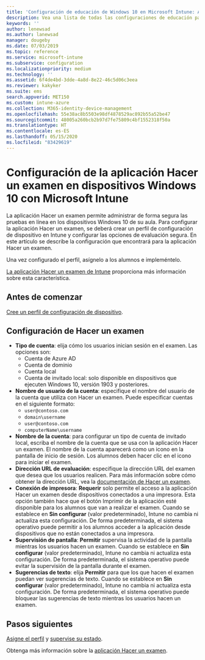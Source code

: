 ```yaml
---
title: 'Configuración de educación de Windows 10 en Microsoft Intune: Azure | Microsoft Docs'
description: Vea una lista de todas las configuraciones de educación para dispositivos Windows 10. Use estas configuraciones en un perfil de configuración de dispositivo con la aplicación Hacer un examen, elija cómo los usuarios o alumnos inician sesión, supervise la pantalla durante el examen y mucho más en Intune.
keywords: ''
author: lenewsad
ms.author: lanewsad
manager: dougeby
ms.date: 07/03/2019
ms.topic: reference
ms.service: microsoft-intune
ms.subservice: configuration
ms.localizationpriority: medium
ms.technology: ''
ms.assetid: 6f4de4bd-3dde-4a8d-8e22-46c5d06c3eea
ms.reviewer: kakyker
ms.suite: ems
search.appverid: MET150
ms.custom: intune-azure
ms.collection: M365-identity-device-management
ms.openlocfilehash: 55e38ac8b5503e98df4878529ac892b55a52be47
ms.sourcegitcommit: 48005a260bcb2b97d7fe75809c4bf1552318f50a
ms.translationtype: HT
ms.contentlocale: es-ES
ms.lasthandoff: 05/15/2020
ms.locfileid: "83429619"
---
```

# <a name="configure-the-take-a-test-app-on-windows-10-devices-using-intune"></a>Configuración de la aplicación Hacer un examen en dispositivos Windows 10 con Microsoft Intune

La aplicación Hacer un examen permite administrar de forma segura las pruebas en línea en los dispositivos Windows 10 de su aula. Para configurar la aplicación Hacer un examen, se deberá crear un perfil de configuración de dispositivo en Intune y configurar las opciones de evaluación segura. En este artículo se describe la configuración que encontrará para la aplicación Hacer un examen. 

Una vez configurado el perfil, asígnelo a los alumnos e impleméntelo. 

[La aplicación Hacer un examen de Intune](education-settings-configure.md) proporciona más información sobre esta característica.

## <a name="before-you-begin"></a>Antes de comenzar

[Cree un perfil de configuración de dispositivo](education-settings-configure.md#create-a-device-profile).

## <a name="take-a-test-settings"></a>Configuración de Hacer un examen

- **Tipo de cuenta**: elija cómo los usuarios inician sesión en el examen. Las opciones son:
  - Cuenta de Azure AD
  - Cuenta de dominio
  - Cuenta local
  - Cuenta de invitado local: solo disponible en dispositivos que ejecuten Windows 10, versión 1903 y posteriores.
- **Nombre de usuario de la cuenta**: especifique el nombre del usuario de la cuenta que utiliza con Hacer un examen. Puede especificar cuentas en el siguiente formato:
  - `user@contoso.com`
  - `domain\username`
  - `user@contoso.com`
  - `computerName\username`
- **Nombre de la cuenta**: para configurar un tipo de cuenta de invitado local, escriba el nombre de la cuenta que se usa con la aplicación Hacer un examen. El nombre de la cuenta aparecerá como un icono en la pantalla de inicio de sesión. Los alumnos deben hacer clic en el icono para iniciar el examen.  
- **Dirección URL de evaluación**: especifique la dirección URL del examen que desea que los usuarios realicen. Para más información sobre cómo obtener la dirección URL, vea la [documentación de Hacer un examen](https://docs.microsoft.com/education/windows/take-tests-in-windows-10).
- **Conexión de impresora**: **Requerir** solo permite el acceso a la aplicación Hacer un examen desde dispositivos conectados a una impresora. Esta opción también hace que el botón Imprimir de la aplicación esté disponible para los alumnos que van a realizar el examen. Cuando se establece en **Sin configurar** (valor predeterminado), Intune no cambia ni actualiza esta configuración. De forma predeterminada, el sistema operativo puede permitir a los alumnos acceder a la aplicación desde dispositivos que no están conectados a una impresora.  
- **Supervisión de pantalla**: **Permitir** supervisa la actividad de la pantalla mientras los usuarios hacen un examen. Cuando se establece en **Sin configurar** (valor predeterminado), Intune no cambia ni actualiza esta configuración. De forma predeterminada, el sistema operativo puede evitar la supervisión de la pantalla durante el examen.
- **Sugerencias de texto**: elija **Permitir** para que los que hacen el examen puedan ver sugerencias de texto. Cuando se establece en **Sin configurar** (valor predeterminado), Intune no cambia ni actualiza esta configuración. De forma predeterminada, el sistema operativo puede bloquear las sugerencias de texto mientras los usuarios hacen un examen.

## <a name="next-steps"></a>Pasos siguientes

[Asigne el perfil](device-profile-assign.md) y [supervise su estado](device-profile-monitor.md).

Obtenga más información sobre la [aplicación Hacer un examen](education-settings-configure.md).
